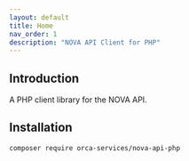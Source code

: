 ```yaml
---
layout: default
title: Home
nav_order: 1
description: "NOVA API Client for PHP"
---
```


## Introduction

A PHP client library for the NOVA API.

## Installation

```
composer require orca-services/nova-api-php
```
